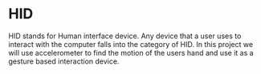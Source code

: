 # HID

HID stands for Human interface device. Any  device that a user uses to interact with the computer falls into the category of HID. In this project we will use accelerometer to find the motion of the users hand and use it as a gesture based interaction device.
